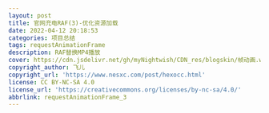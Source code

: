 ```yaml
---
layout: post
title: 官网充电RAF(3)-优化资源加载
date: 2022-04-12 20:18:53
categories: 项目总结
tags: requestAnimationFrame
description: RAF替换MP4播放
cover: https://cdn.jsdelivr.net/gh/myNightwish/CDN_res/blogskin/帧动画.webp
copyright_author: 飞儿
copyright_url: 'https://www.nesxc.com/post/hexocc.html'
license: CC BY-NC-SA 4.0
license_url: 'https://creativecommons.org/licenses/by-nc-sa/4.0/'
abbrlink: requestAnimationFrame_3
---
```



